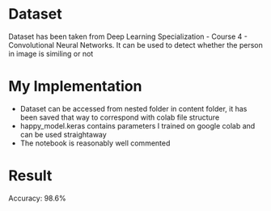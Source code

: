 # Dataset
Dataset has been taken from Deep Learning Specialization - Course 4 - Convolutional Neural Networks. It can be used to detect whether the person in image is similing or not 

# My Implementation
* Dataset can be accessed from nested folder in content folder, it has been saved that way to correspond with colab file structure
* happy_model.keras contains parameters I trained on google colab and can be used straightaway
* The notebook is reasonably well commented  

# Result
Accuracy: 98.6% 